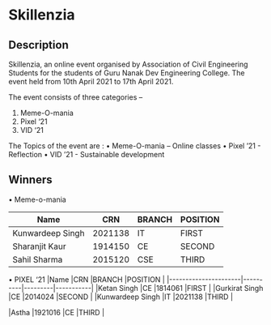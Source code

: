 # Skillenzia

## Description 
Skillenzia, an online event organised by Association of Civil Engineering Students for the students of Guru Nanak Dev Engineering College. The event held from 10th April 2021 to 17th April 2021.

The event consists of three categories –
1. Meme-O-mania
2. Pixel ‘21
3. VID ‘21


The Topics of the event are :
• Meme-O-mania – Online classes
• Pixel ’21    - Reflection
• VID ’21      - Sustainable development


## Winners

• Meme-o-mania

|Name                  |CRN       |BRANCH   |POSITION   |
|----------------------|----------|---------|-----------|
|Kunwardeep Singh      |2021138   |IT       |FIRST      |
|Sharanjit Kaur        |1914150   |CE       |SECOND     |
|Sahil Sharma          |2015120   |CSE      |THIRD      | 


• PIXEL ‘21
|Name                  |CRN       |BRANCH   |POSITION   |
|----------------------|----------|---------|-----------|
|Ketan Singh           |CE        |1814061  |FIRST      |
|Gurkirat Singh        |CE        |2014024  |SECOND     |
|Kunwardeep Singh      |IT        |2021138  |THIRD      |

|Astha                 |1921016   |CE       |THIRD      | 

